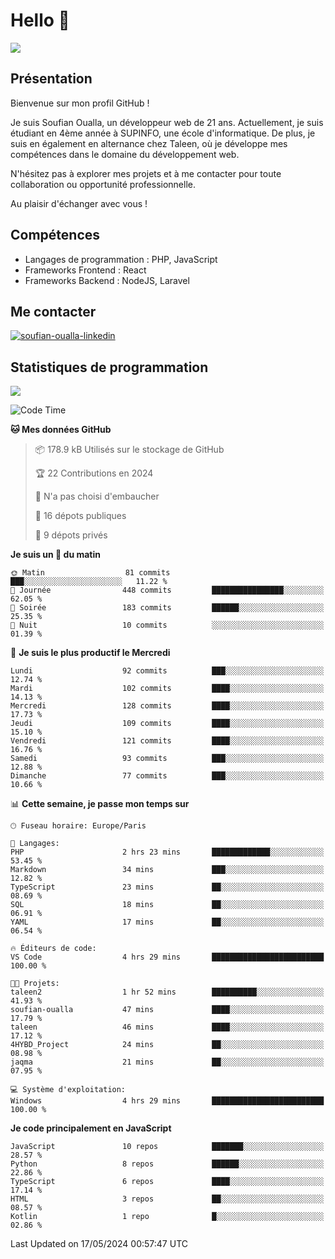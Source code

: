 # Hello 👋

![](https://komarev.com/ghpvc/?username=OSoufian&color=1a1b27)

## Présentation

Bienvenue sur mon profil GitHub !

Je suis Soufian Oualla, un développeur web de 21 ans. Actuellement, je suis étudiant en 4ème année à SUPINFO, une école d'informatique. De plus, je suis en également en alternance chez Taleen, où je développe mes compétences dans le domaine du développement web.

N'hésitez pas à explorer mes projets et à me contacter pour toute collaboration ou opportunité professionnelle.

Au plaisir d'échanger avec vous !

## Compétences

- Langages de programmation : PHP, JavaScript
- Frameworks Frontend : React
- Frameworks Backend : NodeJS, Laravel

## Me contacter

<p>
<a href="https://www.linkedin.com/in/soufian-oualla/" target="_blank"><img align="center" src="https://img.shields.io/badge/-LinkedIn-0077B5?style=for-the-badge&logo=Linkedin&logoColor=white" alt="soufian-oualla-linkedin"/></a>

## Statistiques de programmation

<a href="https://github-readme-stats.vercel.app/api/top-langs/?username=OSoufian&layout=compact">
  <img align="center" src="https://github-readme-stats.vercel.app/api/top-langs/?username=OSoufian&layout=compact"/>
</a>

<br />

<!--START_SECTION:waka-->
![Code Time](http://img.shields.io/badge/Code%20Time-4%20hrs%2040%20mins-blue)

**🐱 Mes données GitHub** 

> 📦 178.9 kB Utilisés sur le stockage de GitHub 
 > 
> 🏆 22 Contributions en 2024
 > 
> 🚫 N'a pas choisi d'embaucher
 > 
> 📜 16 dépots publiques 
 > 
> 🔑 9 dépots privés 
 > 
**Je suis un 🐤 du matin** 

```text
🌞 Matin                  81 commits          ███░░░░░░░░░░░░░░░░░░░░░░   11.22 % 
🌆 Journée                448 commits         ████████████████░░░░░░░░░   62.05 % 
🌃 Soirée                 183 commits         ██████░░░░░░░░░░░░░░░░░░░   25.35 % 
🌙 Nuit                   10 commits          ░░░░░░░░░░░░░░░░░░░░░░░░░   01.39 % 
```
📅 **Je suis le plus productif le Mercredi** 

```text
Lundi                    92 commits          ███░░░░░░░░░░░░░░░░░░░░░░   12.74 % 
Mardi                    102 commits         ████░░░░░░░░░░░░░░░░░░░░░   14.13 % 
Mercredi                 128 commits         ████░░░░░░░░░░░░░░░░░░░░░   17.73 % 
Jeudi                    109 commits         ████░░░░░░░░░░░░░░░░░░░░░   15.10 % 
Vendredi                 121 commits         ████░░░░░░░░░░░░░░░░░░░░░   16.76 % 
Samedi                   93 commits          ███░░░░░░░░░░░░░░░░░░░░░░   12.88 % 
Dimanche                 77 commits          ███░░░░░░░░░░░░░░░░░░░░░░   10.66 % 
```


📊 **Cette semaine, je passe mon temps sur** 

```text
🕑︎ Fuseau horaire: Europe/Paris

💬 Langages: 
PHP                      2 hrs 23 mins       █████████████░░░░░░░░░░░░   53.45 % 
Markdown                 34 mins             ███░░░░░░░░░░░░░░░░░░░░░░   12.82 % 
TypeScript               23 mins             ██░░░░░░░░░░░░░░░░░░░░░░░   08.69 % 
SQL                      18 mins             ██░░░░░░░░░░░░░░░░░░░░░░░   06.91 % 
YAML                     17 mins             ██░░░░░░░░░░░░░░░░░░░░░░░   06.54 % 

🔥 Éditeurs de code: 
VS Code                  4 hrs 29 mins       █████████████████████████   100.00 % 

🐱‍💻 Projets: 
taleen2                  1 hr 52 mins        ██████████░░░░░░░░░░░░░░░   41.93 % 
soufian-oualla           47 mins             ████░░░░░░░░░░░░░░░░░░░░░   17.79 % 
taleen                   46 mins             ████░░░░░░░░░░░░░░░░░░░░░   17.12 % 
4HYBD_Project            24 mins             ██░░░░░░░░░░░░░░░░░░░░░░░   08.98 % 
jaqma                    21 mins             ██░░░░░░░░░░░░░░░░░░░░░░░   07.95 % 

💻 Système d'exploitation: 
Windows                  4 hrs 29 mins       █████████████████████████   100.00 % 
```

**Je code principalement en JavaScript** 

```text
JavaScript               10 repos            ███████░░░░░░░░░░░░░░░░░░   28.57 % 
Python                   8 repos             ██████░░░░░░░░░░░░░░░░░░░   22.86 % 
TypeScript               6 repos             ████░░░░░░░░░░░░░░░░░░░░░   17.14 % 
HTML                     3 repos             ██░░░░░░░░░░░░░░░░░░░░░░░   08.57 % 
Kotlin                   1 repo              █░░░░░░░░░░░░░░░░░░░░░░░░   02.86 % 
```




 Last Updated on 17/05/2024 00:57:47 UTC
<!--END_SECTION:waka-->
